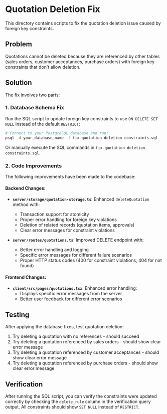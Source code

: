 # Quotation Deletion Fix

This directory contains scripts to fix the quotation deletion issue caused by foreign key constraints.

## Problem
Quotations cannot be deleted because they are referenced by other tables (sales orders, customer acceptances, purchase orders) with foreign key constraints that don't allow deletion.

## Solution
The fix involves two parts:

### 1. Database Schema Fix
Run the SQL script to update foreign key constraints to use `ON DELETE SET NULL` instead of the default `RESTRICT`:

```bash
# Connect to your PostgreSQL database and run:
psql -d your_database_name -f fix-quotation-deletion-constraints.sql
```

Or manually execute the SQL commands in `fix-quotation-deletion-constraints.sql`.

### 2. Code Improvements
The following improvements have been made to the codebase:

#### Backend Changes:
- **`server/storage/quotation-storage.ts`**: Enhanced `deleteQuotation` method with:
  - Transaction support for atomicity
  - Proper error handling for foreign key violations
  - Deletion of related records (quotation items, approvals)
  - Clear error messages for constraint violations

- **`server/routes/quotations.ts`**: Improved DELETE endpoint with:
  - Better error handling and logging
  - Specific error messages for different failure scenarios
  - Proper HTTP status codes (400 for constraint violations, 404 for not found)

#### Frontend Changes:
- **`client/src/pages/quotations.tsx`**: Enhanced error handling:
  - Displays specific error messages from the server
  - Better user feedback for different error scenarios

## Testing
After applying the database fixes, test quotation deletion:

1. Try deleting a quotation with no references - should succeed
2. Try deleting a quotation referenced by sales orders - should show clear error message
3. Try deleting a quotation referenced by customer acceptances - should show clear error message
4. Try deleting a quotation referenced by purchase orders - should show clear error message

## Verification
After running the SQL script, you can verify the constraints were updated correctly by checking the `delete_rule` column in the verification query output. All constraints should show `SET NULL` instead of `RESTRICT`.
